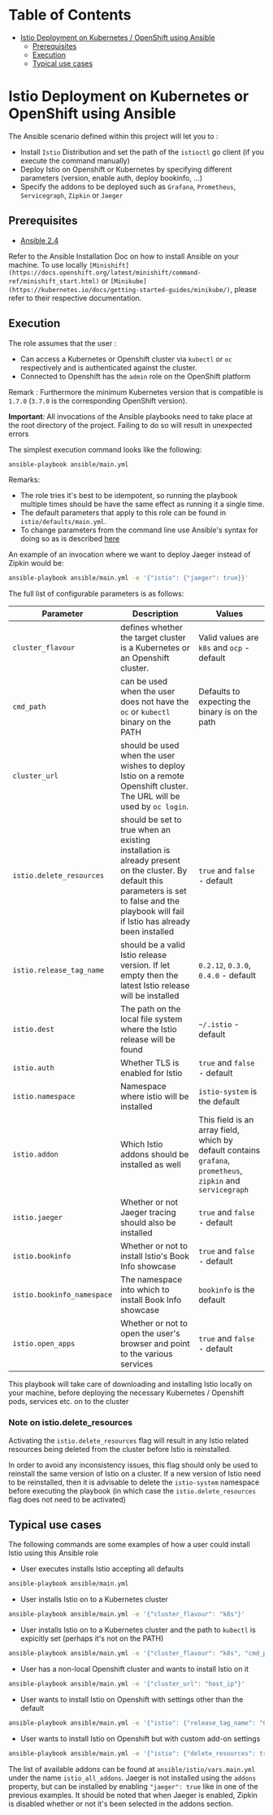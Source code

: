Table of Contents
=================

   * [Istio Deployment on Kubernetes / OpenShift using Ansible](#istio-deployment-on-kubernetes-or-openshift-using-ansible)
      * [Prerequisites](#prerequisites)
      * [Execution](#execution)
      * [Typical use cases](#typical-use-cases)

# Istio Deployment on Kubernetes or OpenShift using Ansible

The Ansible scenario defined within this project will let you to : 

- Install `Istio` Distribution and set the path of the `istioctl` go client (if you execute the command manually)
- Deploy Istio on Openshift or Kubernetes by specifying different parameters (version, enable auth, deploy bookinfo, ...)
- Specify the addons to be deployed such as `Grafana`, `Prometheus`, `Servicegraph`, `Zipkin` or `Jaeger`

## Prerequisites

- [Ansible 2.4](http://docs.ansible.com/ansible/latest/intro_installation.html)

Refer to the Ansible Installation Doc on how to install Ansible on your machine.
To use locally `[Minishift](https://docs.openshift.org/latest/minishift/command-ref/minishift_start.html)` or `[Minikube](https://kubernetes.io/docs/getting-started-guides/minikube/)`, please refer to their respective documentation. 

## Execution

The role assumes that the user :
- Can access a Kubernetes or Openshift cluster via `kubectl` or `oc` respectively and is authenticated against the cluster. 
- Connected to Openshift has the `admin` role on the OpenShift platform

Remark : Furthermore the minimum Kubernetes version that is compatible is `1.7.0` (`3.7.0` is the corresponding OpenShift version).   

**Important**: All invocations of the Ansible playbooks need to take place at the root directory of the project.
Failing to do so will result in unexpected errors 

The simplest execution command looks like the following:
 
```bash
ansible-playbook ansible/main.yml
```

Remarks:
- The role tries it's best to be idempotent, so running the playbook multiple times should be have the same effect as running it a single time.   
- The default parameters that apply to this role can be found in `istio/defaults/main.yml`.
- To change parameters from the command line use Ansible's syntax for doing so as is described [here](http://docs.ansible.com/ansible/latest/playbooks_variables.html#passing-variables-on-the-command-line)

An example of an invocation where we want to deploy Jaeger instead of Zipkin would be:
```bash
ansible-playbook ansible/main.yml -e '{"istio": {"jaeger": true}}'
```

The full list of configurable parameters is as follows:

| Parameter | Description | Values |
| --- | --- | --- |
| `cluster_flavour` | defines whether the target cluster is a Kubernetes or an Openshift cluster. | Valid values are `k8s` and `ocp` - default
| `cmd_path` | can be used when the user does not have the `oc` or `kubectl` binary on the PATH | Defaults to expecting the binary is on the path 
| `cluster_url` | should be used when the user wishes to deploy Istio on a remote Openshift cluster. The URL will be used by `oc login`. | 
| `istio.delete_resources` | should be set to true when an existing installation is already present on the cluster. By default this parameters is set to false and the playbook will fail if Istio has already been installed | `true` and `false` - default  
| `istio.release_tag_name` | should be a valid Istio release version. If let empty then the latest Istio release will be installed | `0.2.12`, `0.3.0`, `0.4.0` - default  
| `istio.dest` | The path on the local file system where the Istio release will be found | `~/.istio` - default  
| `istio.auth` | Whether TLS is enabled for Istio | `true` and `false` - default  
| `istio.namespace` | Namespace where istio will be installed | `istio-system` is the default  
| `istio.addon` | Which Istio addons should be installed as well | This field is an array field, which by default contains `grafana`, `prometheus`, `zipkin` and `servicegraph`  
| `istio.jaeger` | Whether or not Jaeger tracing should also be installed | `true` and `false` - default  
| `istio.bookinfo` | Whether or not to install Istio's Book Info showcase | `true` and `false` - default  
| `istio.bookinfo_namespace` | The namespace into which to install Book Info showcase | `bookinfo` is the default  
| `istio.open_apps` | Whether or not to open the user's browser and point to the various services | `true` and `false` - default  

This playbook will take care of downloading and installing Istio locally on your machine, before deploying the necessary Kubernetes / Openshift
pods, services etc. on to the cluster

### Note on istio.delete_resources

Activating the `istio.delete_resources` flag will result in any Istio related resources being deleted from the cluster before Istio is reinstalled.

In order to avoid any inconsistency issues, this flag should only be used to reinstall the same version of Istio on a cluster. If a new version
of Istio need to be reinstalled, then it is advisable to delete the `istio-system` namespace before executing the playbook (in which case the 
`istio.delete_resources` flag does not need to be activated)  

## Typical use cases

The following commands are some examples of how a user could install Istio using this Ansible role

- User executes installs Istio accepting all defaults
```bash
ansible-playbook ansible/main.yml
```

- User installs Istio on to a Kubernetes cluster 
```bash
ansible-playbook ansible/main.yml -e '{"cluster_flavour": "k8s"}' 
```

- User installs Istio on to a Kubernetes cluster and the path to `kubectl` is expicitly set (perhaps it's not on the PATH)
```bash
ansible-playbook ansible/main.yml -e '{"cluster_flavour": "k8s", "cmd_path": "~/kubectl"}' 
```

- User has a non-local Openshift cluster and wants to install Istio on it
```bash
ansible-playbook ansible/main.yml -e '{"cluster_url": "host_ip"}'
```

- User wants to install Istio on Openshift with settings other than the default
```bash
ansible-playbook ansible/main.yml -e '{"istio": {"release_tag_name": "0.4.0", "auth": true, "jaeger": true, "delete_resources": true}}'
```

- User wants to install Istio on Openshift but with custom add-on settings
```bash
ansible-playbook ansible/main.yml -e '{"istio": {"delete_resources": true, "addons": ["grafana", "prometheus"]}}'
```

The list of available addons can be found at `ansible/istio/vars.main.yml` under the name `istio_all_addons`.
Jaeger is not installed using the `addons` property, but can be installed by enabling `"jaeger": true` like in one of the previous examples.
It should be noted that when Jaeger is enabled, Zipkin is disabled whether or not it's been selected in the addons section.